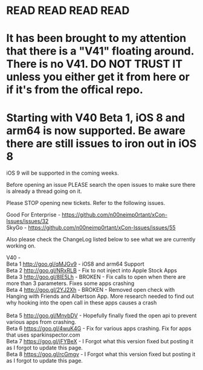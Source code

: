 # READ READ READ READ
# It has been brought to my attention that there is a "V41" floating around. There is no V41. DO NOT TRUST IT unless you either get it from here or if it's from the offical repo.


# Starting with V40 Beta 1, iOS 8 and arm64 is now supported. Be aware there are still issues to iron out in iOS 8

iOS 9 will be supported in the coming weeks.

Before opening an issue PLEASE search the open issues to make sure there is already a thread going on it.

Please STOP opening new tickets. Refer to the following issues.

Good For Enterprise - https://github.com/n00neimp0rtant/xCon-Issues/issues/32 <br />
SkyGo - https://github.com/n00neimp0rtant/xCon-Issues/issues/55 <br />

Also please check the ChangeLog listed below to see what we are currently working on.

V40 - <br />
Beta 1 http://goo.gl/qMJGv9 - iOS8 and arm64 Support <br />
Beta 2 http://goo.gl/NRxRLB - Fix to not inject into Apple Stock Apps <br />
Beta 3 http://goo.gl/8IE5Lh - BROKEN - Fix calls to open when there are more than 3 parameters. Fixes some apps crashing<br />
Beta 4 http://goo.gl/2YJ2Xh - BROKEN - Removed open check with Hanging with Friends and Albertson App. More research needed to find out why hooking into the open call in these apps causes a crash <br />
<br />
Beta 5 http://goo.gl/MnvbDV - Hopefully finally fixed the open api to prevent various apps from crashing. <br />
Beta 6 https://goo.gl/4wuK4G - Fix for various apps crashing. Fix for apps that uses sparkinspector.com <br />
Beta 7 https://goo.gl/jFYBeX - I Forgot what this version fixed but posting it as I forgot to update this page. <br />
Beta 8 https://goo.gl/rcGmgv - I Forgot what this version fixed but posting it as I forgot to update this page. <br />

